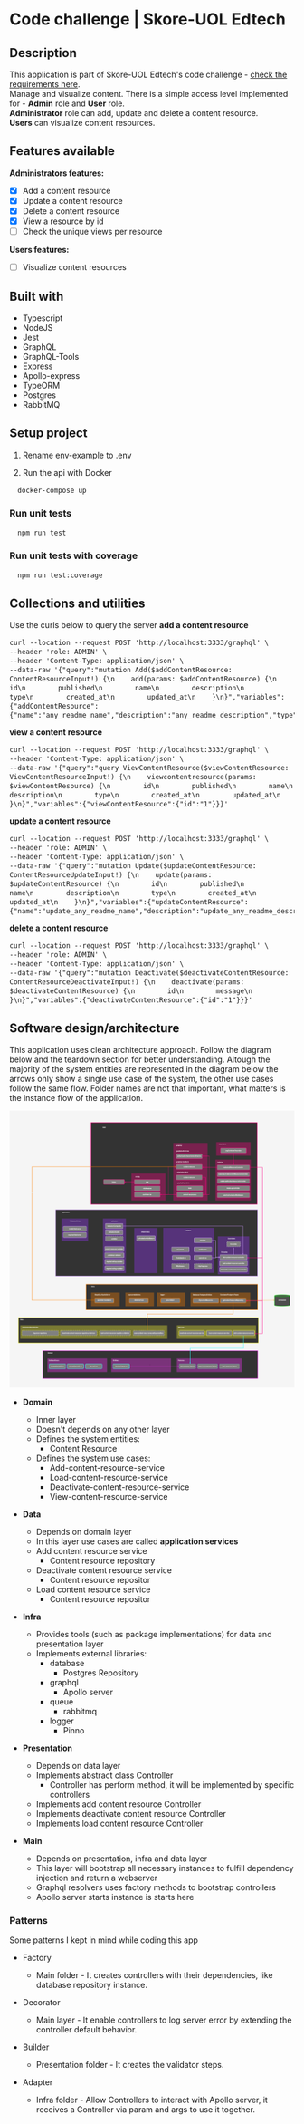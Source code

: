 # Code challenge | Skore-UOL Edtech

## Description
This application is part of Skore-UOL Edtech's code challenge - [check the requirements here](https://github.com/skore-io/challenge/blob/main/backend.md).\
Manage and visualize content. There is a simple access level implemented for - **Admin** role and **User** role.\
**Administrator** role can add, update and delete a content resource.\
**Users** can visualize content resources.

## Features available
**Administrators features:**
- [x] Add a content resource
- [x] Update a content resource
- [x] Delete a content resource
- [x] View a resource by id
- [ ] Check the unique views per resource

**Users features:**
- [  ] Visualize content resources

## Built with
- Typescript
- NodeJS
- Jest
- GraphQL
- GraphQL-Tools
- Express
- Apollo-express
- TypeORM
- Postgres
- RabbitMQ

## Setup project

1. Rename env-example to .env

2. Run the api with Docker
```
  docker-compose up
```

### Run unit tests
```
  npm run test
```

### Run unit tests with coverage
```
  npm run test:coverage
```
## Collections and utilities
Use the curls below to query the server
**add a content resource**
```
curl --location --request POST 'http://localhost:3333/graphql' \
--header 'role: ADMIN' \
--header 'Content-Type: application/json' \
--data-raw '{"query":"mutation Add($addContentResource: ContentResourceInput!) {\n    add(params: $addContentResource) {\n        id\n        published\n        name\n        description\n        type\n        created_at\n        updated_at\n    }\n}","variables":{"addContentResource":{"name":"any_readme_name","description":"any_readme_description","type":"pdf","published":1}}}'
```

**view a content resource**
```
curl --location --request POST 'http://localhost:3333/graphql' \
--header 'Content-Type: application/json' \
--data-raw '{"query":"query ViewContentResource($viewContentResource: ViewContentResourceInput!) {\n    viewcontentresource(params: $viewContentResource) {\n        id\n        published\n        name\n        description\n        type\n        created_at\n        updated_at\n    }\n}","variables":{"viewContentResource":{"id":"1"}}}'
```

**update a content resource**
```
curl --location --request POST 'http://localhost:3333/graphql' \
--header 'role: ADMIN' \
--header 'Content-Type: application/json' \
--data-raw '{"query":"mutation Update($updateContentResource: ContentResourceUpdateInput!) {\n    update(params: $updateContentResource) {\n        id\n        published\n        name\n        description\n        type\n        created_at\n        updated_at\n    }\n}","variables":{"updateContentResource":{"name":"update_any_readme_name","description":"update_any_readme_description","type":"pdf"}}}'
```

**delete a content resource**
```
curl --location --request POST 'http://localhost:3333/graphql' \
--header 'role: ADMIN' \
--header 'Content-Type: application/json' \
--data-raw '{"query":"mutation Deactivate($deactivateContentResource: ContentResourceDeactivateInput!) {\n    deactivate(params: $deactivateContentResource) {\n        id\n        message\n    }\n}","variables":{"deactivateContentResource":{"id":"1"}}}'
```

## Software design/architecture

This application uses clean architecture approach.
Follow the diagram below and the teardown section for better understanding.
Altough the majority of the system entities are represented in the diagram below the arrows only show a single use case of the system, the other use cases follow the same flow. Folder names are not that important, what matters is the instance flow of the application.

![Application architecute diagram](/arch-skore-api.png)

- **Domain**
  - Inner layer
  - Doesn't depends on any other layer
  - Defines the system entities:
    - Content Resource
  - Defines the system use cases:
    - Add-content-resource-service
    - Load-content-resource-service
    - Deactivate-content-resource-service
    - View-content-resource-service

- **Data**
  - Depends on domain layer
  - In this layer use cases are called **application services**
  - Add content resource service
    - Content resource repository
  - Deactivate content resource service
    - Content resource repositor
  - Load content resource service
    - Content resource repositor

- **Infra**
  - Provides tools (such as package implementations) for data and presentation layer
  - Implements external libraries:
    - database
      - Postgres Repository
    - graphql
      - Apollo server
    - queue
      - rabbitmq
    - logger
      - Pinno

- **Presentation**
  - Depends on data layer
  - Implements abstract class Controller
    - Controller has perform method, it will be implemented by specific controllers
  - Implements add content resource Controller
  - Implements deactivate content resource Controller
  - Implements load content resource Controller

- **Main**
  - Depends on presentation, infra and data layer
  - This layer will bootstrap all necessary instances to fulfill dependency injection and return a webserver
  - Graphql resolvers uses factory methods to bootstrap controllers
  - Apollo server starts instance is starts here

### Patterns

Some patterns I kept in mind while coding this app

- Factory
  - Main folder - It creates controllers with their dependencies, like database repository instance.

- Decorator
  - Main layer - It enable controllers to log server error by extending the controller default behavior.

- Builder
  - Presentation folder - It creates the validator steps.

- Adapter
  - Infra folder - Allow Controllers to interact with Apollo server, it receives a Controller via param and args to use it together.

